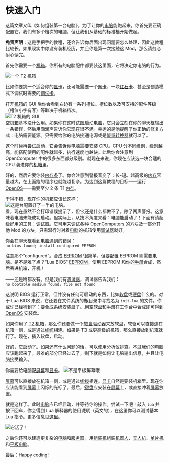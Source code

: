 # 快速入门

这篇文章又叫《如何组装第一台电脑》。为了让你的[电脑](computer.md)能跑起来，你首先要正确配置它。我们有多个档次的电脑，但让我们从基础的标准档开始做起。

**免责声明**：这是手把手的教程，还会告诉你后面出现问题要怎么处理，因此这教程比较长。如果现实中你没有装机经历，并且你是第一次接触这 Mod，那么请务必耐心读完。

首先你需要一个[机箱](../block/case1.md)。你所有的电脑配件都要装这里面，它将决定你电脑的行为。

![一个 T2 机箱](oredict:oc:case2)

比如你要挑一个适合你的[显卡](../item/graphicsCard1.md)，还可能需要一个[网卡](../item/lanCard.md)、一块[红石卡](../item/redstoneCard1.md)、甚至是创造模式下调试时需要的[调试卡](../item/debugCard.md)。

打开[机箱](../block/case1.md)的 GUI 后你会看到右边有一系列槽位。槽位数以及可支持的配件等级（槽位小字有写）等取决于机箱档次。  
![T2 机箱的 GUI](opencomputers:doc/img/configuration_case1.png)  
空[机箱](../block/case1.md)基本没什么用。如果你在这时试图启动[电脑](computer.md)，它只会立刻在你的聊天框输出一条错误，然后用滴滴声告诉你它现在很不满。幸运的是他提醒了你正确的修复方式：电脑需要能源。只需要给你的电脑接通电源或是[能量转换器](../block/powerConverter.md)就可以了。

这个时候再尝试启动，它会告诉你电脑需要安装 [CPU](../item/cpu1.md)。CPU 分不同级别，级别越高，能搭配使用的配件就越多，执行速度也越快。此后你会注意到 OpenComputer 中的很多东西都分级别。就现在来说，你现在应该选一块合适的 CPU 装进你的[机箱](../block/case1.md)里。

好的，然后它要你装[内存条](../item/ram1.md)了。你会注意到警报音变了：长-短。越高级的[内存](../item/ram1.md)容量越大，在上面跑的程序也就能越复杂。为达到这篇教程的目标——运行 [OpenOS](openOS.md)——需要至少 2 条 T1 [内存](../item/ram1.md)。

干得不错，现在你的[机箱](../block/case1.md)应该长这样：  
![这是台配置好了一半的电脑。](opencomputers:doc/img/configuration_case2.png)  
看，现在虽然不会打印错误提示了，但它还是什么都做不了。除了两声警报。这意味着电脑未能成功启动。但实际上，从技术角度来看：电脑能启动了！下面有请超级好用的工具：[调试器](../item/analyzer.md)。它可用来调试各种 OpenComputers 的方块及一部分其他 Mod 的方块。只需潜行时对着[电脑](computer.md)的机箱使用[调试器](../item/analyzer.md)就好。

你会在聊天框看到[电脑](computer.md)遇到的错误：  
`no bios found; install configured EEPROM`

注意那个“configured”。合成 [EEPROM](../item/eeprom.md) 很简单，但要配置 EEPROM 则需要[电脑](computer.md)。是不是难了点？"Lua BIOS" [EEPROM](../item/eeprom.md)，使用 EEPROM 和你的[手册](../item/manual.md)合成，然后丢进机箱，开机！

——还是啥都没有。但是我们有[调试器](../item/analyzer.md)，调试器告诉我们：  
`no bootable medium found; file not found`

这说明 BIOS 运行正常，但并没有任何可启动的东西，比如[软盘](../item/floppy.md)或[硬盘](../item/hdd1.md)什么的。对于 Lua BIOS 来说，它还要在文件系统的根目录中寻找名为 `init.lua` 的文件。你或许已经猜到了：要合成系统安装盘了。用空[软盘](../item/floppy.md)和[手册](../item/manual.md)在工作台中合成即可得到 [OpenOS](openOS.md) 安装盘。

如果你用了 [T2 机箱](../block/case2.md)，那么你还要做一个[软盘驱动器](../block/diskDrive.md)来放软盘，软驱可以直接连在机箱一侧，或是通过[线缆](../block/cable.md)相连。如果是 T3 或更高级的机箱，那么直接放到机箱就行了。现在，插入软盘，启动。

好的，它启动了。如果还有什么问题的话，可以使用[分析仪](../item/analyzer.md)排查。不过我们的电脑应该跑起来了。最难的部分已经过去了，剩下就是如何让电脑输出信息，并且让电脑接受输入。

你需要给电脑配[屏幕](../block/screen1.md)和[显卡](../item/graphicsCard1.md)。
![不是平板屏幕哦](oredict:oc:screen2)

[屏幕](../block/screen1.md)可以直接放在机箱一侧，或是通过[线缆](../block/cable.md)相连。[显卡](../item/graphicsCard1.md)自然是要装机箱里。现在你应该能看到[屏幕](../block/screen1.md)上闪烁的光标了。最后，[键盘](../block/keyboard.md)应安装在[屏幕](../block/screen1.md)上，或直接冲着[屏幕](../block/screen1.md)放置。

就是这样了。此时[电脑](computer.md)应已经启动，并等待你的操作。尝试一下吧！敲入 `lua` 并按下回车，你会得到 Lua 解释器的使用说明（英文的），在这里你可以测试基本 Lua 指令。更多信息见[这里](lua.md)。

![它活了！](opencomputers:doc/img/configuration_done.png)

之后你还可以建造更复杂的[电脑](computer.md)和[服务器](../item/server1.md)，用[组装机](../block/assembler.md)组装[机器人](../block/robot.md)、[无人机](../item/drone.md)、[单片机](../block/microcontroller.md)和[平板电脑](../item/tablet.md)。

最后：Happy coding!
